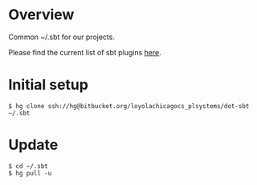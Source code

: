 # Overview

Common ~/.sbt for our projects.

Please find the current list of sbt plugins [here](0.13/plugins/build.sbt).

# Initial setup

    $ hg clone ssh://hg@bitbucket.org/loyolachicagocs_plsystems/dot-sbt ~/.sbt

# Update

    $ cd ~/.sbt
	$ hg pull -u
